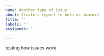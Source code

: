 ```yaml
---
name: Another type of issue
about: Create a report to help us improve
title: ''
labels: ''
assignees: ''

---
```


testing how issues work
